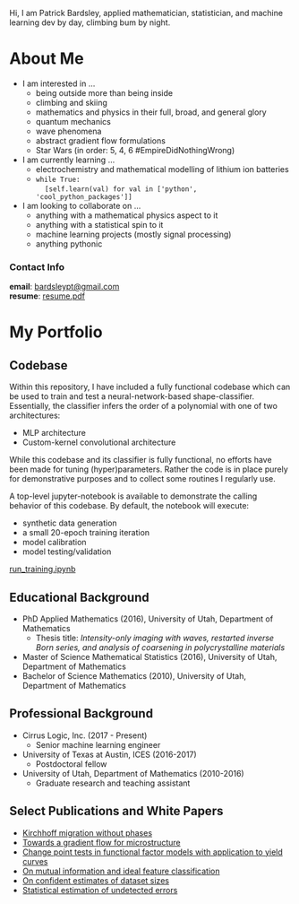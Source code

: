 Hi, I am Patrick Bardsley, applied mathematician, statistician, and
machine learning dev by day, climbing bum by night.


# About Me
- I am interested in ...
  - being outside more than being inside
  - climbing and skiing
  - mathematics and physics in their full, broad, and general glory
  - quantum mechanics
  - wave phenomena
  - abstract gradient flow formulations
  - Star Wars (in order: 5, 4, 6 #EmpireDidNothingWrong)
- I am currently learning ...
  - electrochemistry and mathematical modelling of lithium ion batteries
  - `while True:`<br>    `[self.learn(val) for val in ['python', 'cool_python_packages']]`
- I am looking to collaborate on ...
  - anything with a mathematical physics aspect to it
  - anything with a statistical spin to it
  - machine learning projects (mostly signal processing)
  - anything pythonic

### Contact Info
**email**: bardsleypt@gmail.com<br>
**resume**: [resume.pdf](./papers/resume.pdf)


# My Portfolio

## Codebase
Within this repository, I have included a fully functional codebase
which can be used to train and test a neural-network-based
shape-classifier. Essentially, the classifier infers the order of a
polynomial with one of two architectures:
  - MLP architecture
  - Custom-kernel convolutional architecture

While this codebase and its classifier is fully functional, no efforts
have been made for tuning (hyper)parameters. Rather the code is in place
purely for demonstrative purposes and to collect some routines I
regularly use. 

A top-level jupyter-notebook is available to demonstrate the calling behavior
of this codebase. By default, the notebook will execute:
  - synthetic data generation
  - a small 20-epoch training iteration
  - model calibration
  - model testing/validation

[run_training.ipynb](polynet/run_training.ipynb)

## Educational Background

- PhD Applied Mathematics (2016), University of Utah, Department of Mathematics
  - Thesis title: *Intensity-only imaging with waves, restarted inverse Born series, and analysis of coarsening in polycrystalline materials*
- Master of Science Mathematical Statistics (2016), University of Utah, Department of Mathematics
- Bachelor of Science Mathematics (2010), University of Utah, Department of Mathematics

## Professional Background
- Cirrus Logic, Inc. (2017 - Present)
  - Senior machine learning engineer
- University of Texas at Austin, ICES (2016-2017)
  - Postdoctoral fellow
- University of Utah, Department of Mathematics (2010-2016)
  - Graduate research and teaching assistant 
 	
## Select Publications and White Papers
- [Kirchhoff migration without phases](./papers/kmig_io.pdf)
- [Towards a gradient flow for microstructure](./papers/gfgbcd.pdf)
- [Change point tests in functional factor models with application to yield curves](.papers/cp_eigs.pdf)
- [On mutual information and ideal feature
  classification](./papers/mut_info.pdf)
- [On confident estimates of dataset sizes](./papers/conf_est.pdf)
- [Statistical estimation of undetected errors](./papers/stat_errs.pdf)


